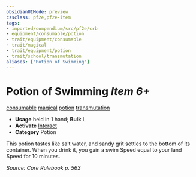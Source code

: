 ```yaml
---
obsidianUIMode: preview
cssclass: pf2e,pf2e-item
tags:
- imported/compendium/src/pf2e/crb
- equipment/consumable/potion
- trait/equipment/consumable
- trait/magical
- trait/equipment/potion
- trait/school/transmutation
aliases: ["Potion of Swimming"]
---
```

# Potion of Swimming *Item 6+*  
[consumable](consumable.md)  [magical](magical.md)  [potion](potion.md)  [transmutation](transmutation.md)  

- **Usage** held in 1 hand; **Bulk** L
- **Activate** [Interact](interact.md)
- **Category** Potion

This potion tastes like salt water, and sandy grit settles to the bottom of its container. When you drink it, you gain a swim Speed equal to your land Speed for 10 minutes.

*Source: Core Rulebook p. 563*